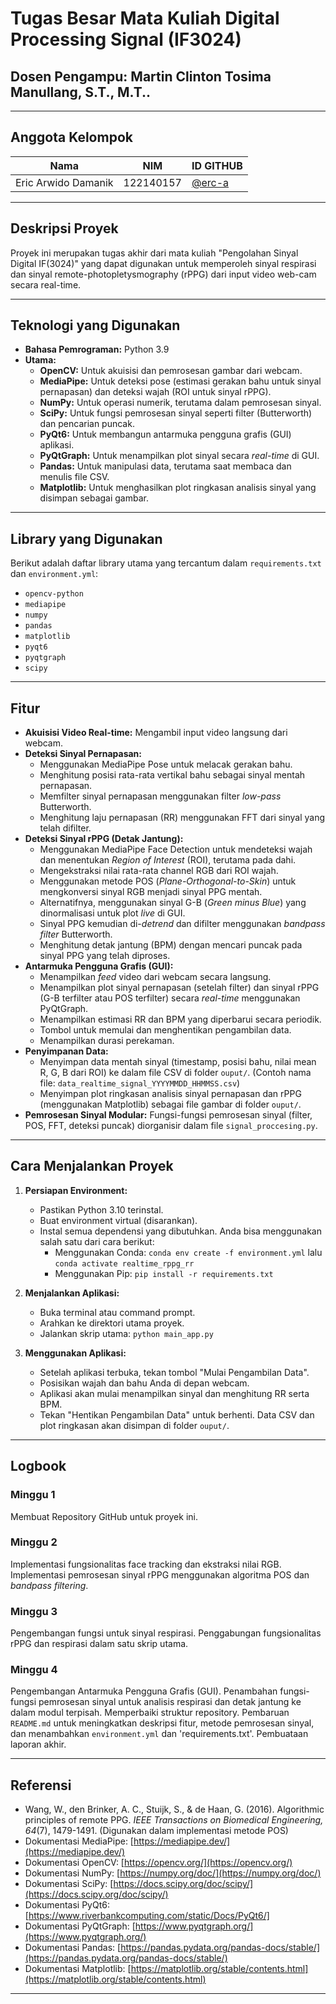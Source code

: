# Tugas Besar Mata Kuliah Digital Processing Signal (IF3024)

## Dosen Pengampu: **Martin Clinton Tosima Manullang, S.T., M.T..**

---

## **Anggota Kelompok**

| **Nama**                    | **NIM**   | **ID GITHUB**                                                               |
| --------------------------- | --------- | --------------------------------------------------------------------------- |
| Eric Arwido Damanik         | 122140157 | <a href="https://github.com/erc-a">@erc-a</a> |

---

## **Deskripsi Proyek**

Proyek ini merupakan tugas akhir dari mata kuliah "Pengolahan Sinyal Digital IF(3024)" yang dapat
digunakan untuk memperoleh sinyal respirasi dan sinyal remote-photopletysmography (rPPG) dari input
video web-cam secara real-time.

---

## **Teknologi yang Digunakan**

* **Bahasa Pemrograman:** Python 3.9
* **Utama:**
    * **OpenCV:** Untuk akuisisi dan pemrosesan gambar dari webcam.
    * **MediaPipe:** Untuk deteksi pose (estimasi gerakan bahu untuk sinyal pernapasan) dan deteksi wajah (ROI untuk sinyal rPPG).
    * **NumPy:** Untuk operasi numerik, terutama dalam pemrosesan sinyal.
    * **SciPy:** Untuk fungsi pemrosesan sinyal seperti filter (Butterworth) dan pencarian puncak.
    * **PyQt6:** Untuk membangun antarmuka pengguna grafis (GUI) aplikasi.
    * **PyQtGraph:** Untuk menampilkan plot sinyal secara *real-time* di GUI.
    * **Pandas:** Untuk manipulasi data, terutama saat membaca dan menulis file CSV.
    * **Matplotlib:** Untuk menghasilkan plot ringkasan analisis sinyal yang disimpan sebagai gambar.

----

## **Library yang Digunakan**

Berikut adalah daftar library utama yang tercantum dalam `requirements.txt` dan `environment.yml`:

* `opencv-python`
* `mediapipe`
* `numpy`
* `pandas`
* `matplotlib`
* `pyqt6`
* `pyqtgraph`
* `scipy`

---

## **Fitur**

* **Akuisisi Video Real-time:** Mengambil input video langsung dari webcam.
* **Deteksi Sinyal Pernapasan:**
    * Menggunakan MediaPipe Pose untuk melacak gerakan bahu.
    * Menghitung posisi rata-rata vertikal bahu sebagai sinyal mentah pernapasan.
    * Memfilter sinyal pernapasan menggunakan filter *low-pass* Butterworth.
    * Menghitung laju pernapasan (RR) menggunakan FFT dari sinyal yang telah difilter.
* **Deteksi Sinyal rPPG (Detak Jantung):**
    * Menggunakan MediaPipe Face Detection untuk mendeteksi wajah dan menentukan *Region of Interest* (ROI), terutama pada dahi.
    * Mengekstraksi nilai rata-rata channel RGB dari ROI wajah.
    * Menggunakan metode POS (*Plane-Orthogonal-to-Skin*) untuk mengkonversi sinyal RGB menjadi sinyal PPG mentah.
    * Alternatifnya, menggunakan sinyal G-B (*Green minus Blue*) yang dinormalisasi untuk plot *live* di GUI.
    * Sinyal PPG kemudian di-*detrend* dan difilter menggunakan *bandpass filter* Butterworth.
    * Menghitung detak jantung (BPM) dengan mencari puncak pada sinyal PPG yang telah diproses.
* **Antarmuka Pengguna Grafis (GUI):**
    * Menampilkan *feed* video dari webcam secara langsung.
    * Menampilkan plot sinyal pernapasan (setelah filter) dan sinyal rPPG (G-B terfilter atau POS terfilter) secara *real-time* menggunakan PyQtGraph.
    * Menampilkan estimasi RR dan BPM yang diperbarui secara periodik.
    * Tombol untuk memulai dan menghentikan pengambilan data.
    * Menampilkan durasi perekaman.
* **Penyimpanan Data:**
    * Menyimpan data mentah sinyal (timestamp, posisi bahu, nilai mean R, G, B dari ROI) ke dalam file CSV di folder `ouput/`. (Contoh nama file: `data_realtime_signal_YYYYMMDD_HHMMSS.csv`)
    * Menyimpan plot ringkasan analisis sinyal pernapasan dan rPPG (menggunakan Matplotlib) sebagai file gambar di folder `ouput/`.
* **Pemrosesan Sinyal Modular:** Fungsi-fungsi pemrosesan sinyal (filter, POS, FFT, deteksi puncak) diorganisir dalam file `signal_proccesing.py`.

---
## **Cara Menjalankan Proyek**

1.  **Persiapan Environment:**
    * Pastikan Python 3.10 terinstal.
    * Buat environment virtual (disarankan).
    * Instal semua dependensi yang dibutuhkan. Anda bisa menggunakan salah satu dari cara berikut:
        * Menggunakan Conda: `conda env create -f environment.yml` lalu `conda activate realtime_rppg_rr`
        * Menggunakan Pip: `pip install -r requirements.txt`

2.  **Menjalankan Aplikasi:**
    * Buka terminal atau command prompt.
    * Arahkan ke direktori utama proyek.
    * Jalankan skrip utama: `python main_app.py`

3.  **Menggunakan Aplikasi:**
    * Setelah aplikasi terbuka, tekan tombol "Mulai Pengambilan Data".
    * Posisikan wajah dan bahu Anda di depan webcam.
    * Aplikasi akan mulai menampilkan sinyal dan menghitung RR serta BPM.
    * Tekan "Hentikan Pengambilan Data" untuk berhenti. Data CSV dan plot ringkasan akan disimpan di folder `ouput/`.

---
## **Logbook**

### Minggu 1
Membuat Repository GitHub untuk proyek ini.

### Minggu 2
Implementasi fungsionalitas face tracking dan ekstraksi nilai RGB.
Implementasi pemrosesan sinyal rPPG menggunakan algoritma POS dan *bandpass filtering*.

### Minggu 3
Pengembangan fungsi untuk sinyal respirasi.
Penggabungan fungsionalitas rPPG dan respirasi dalam satu skrip utama.

### Minggu 4
Pengembangan Antarmuka Pengguna Grafis (GUI).
Penambahan fungsi-fungsi pemrosesan sinyal untuk analisis respirasi dan detak jantung ke dalam modul terpisah.
Memperbaiki struktur repository.
Pembaruan `README.md` untuk meningkatkan deskripsi fitur, metode pemrosesan sinyal, dan menambahkan `environment.yml` dan 'requirements.txt'.
Pembuataan laporan akhir.

---

## Referensi
* Wang, W., den Brinker, A. C., Stuijk, S., & de Haan, G. (2016). Algorithmic principles of remote PPG. *IEEE Transactions on Biomedical Engineering, 64*(7), 1479-1491. (Digunakan dalam implementasi metode POS)
* Dokumentasi MediaPipe: [https://mediapipe.dev/](https://mediapipe.dev/)
* Dokumentasi OpenCV: [https://opencv.org/](https://opencv.org/)
* Dokumentasi NumPy: [https://numpy.org/doc/](https://numpy.org/doc/)
* Dokumentasi SciPy: [https://docs.scipy.org/doc/scipy/](https://docs.scipy.org/doc/scipy/)
* Dokumentasi PyQt6: [https://www.riverbankcomputing.com/static/Docs/PyQt6/]
* Dokumentasi PyQtGraph: [https://www.pyqtgraph.org/](https://www.pyqtgraph.org/)
* Dokumentasi Pandas: [https://pandas.pydata.org/pandas-docs/stable/](https://pandas.pydata.org/pandas-docs/stable/)
* Dokumentasi Matplotlib: [https://matplotlib.org/stable/contents.html](https://matplotlib.org/stable/contents.html)

---

